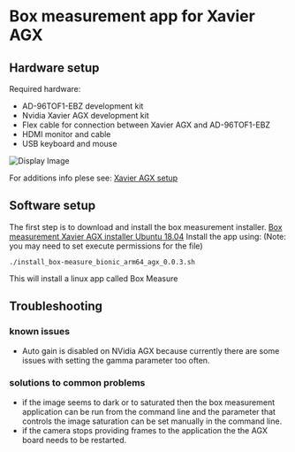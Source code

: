 # Box measurement app for Xavier AGX

## Hardware setup
Required hardware:
 - AD-96TOF1-EBZ development kit
 - Nvidia Xavier AGX development kit
 - Flex cable for connection between Xavier AGX and AD-96TOF1-EBZ
 - HDMI monitor and cable
 - USB keyboard and mouse
 
 ![Display Image](https://github.com/robotics-ai/tof_process_public/blob/main/box_measure/Doc/Images/xavier-agx-ad96tof1.jpg)

For additions info plese see: 
[Xavier AGX setup](https://wiki.analog.com/resources/eval/user-guides/ad-96tof1-ebz/ug_xavier_agx)

## Software setup

The first step is to download and install the box measurement installer. [Box measurement Xavier AGX installer Ubuntu 18.04](https://github.com/robotics-ai/tof_process_public/blob/main/box_measure/Xavier-AGX/install_box-measure_bionic_arm64_agx_0.0.3.sh)
Install the app using: (Note: you may need to set execute permissions for the file)
```
./install_box-measure_bionic_arm64_agx_0.0.3.sh
```
This will install a linux app called Box Measure
 
## Troubleshooting
### known issues
   - Auto gain is disabled on NVidia AGX because currently there are some issues with setting the gamma parameter too often.
### solutions to common problems
   - if the image seems to dark or to saturated then the box measurement application can be run from the command line and the parameter that controls the image saturation can be set manually in the command line.
   - if the camera stops providing frames to the application the the AGX board needs to be restarted.
